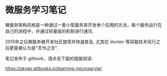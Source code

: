 # 微服务学习笔记

微服务架构风格是一种通过一套小型服务来开发单个应用的方法，每个服务运行在自己的进程中，并通过轻量级的机制进行通讯.

2015年之后微服务被开发社区接受并快速普及, 尤其在 docker 等容器技术风行之后更是被认为是"天作之合".

笔记发布于 gitbook，请点击下面的链接阅读:

https://skyao.gitbooks.io/learning-microservie/


